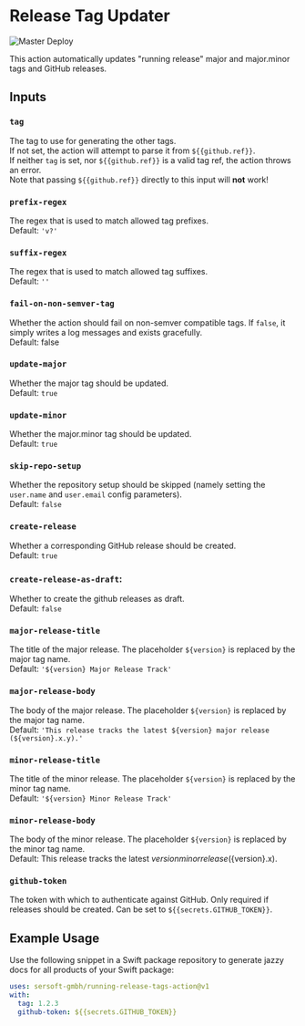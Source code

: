 # Release Tag Updater

![Master Deploy](https://github.com/sersoft-gmbh/running-release-tags-action/workflows/Master%20Deploy/badge.svg)

This action automatically updates "running release" major and major.minor tags and GitHub releases.

## Inputs

### `tag`

The tag to use for generating the other tags.<br/>
If not set, the action will attempt to parse it from `${{github.ref}}`.<br/>
If neither `tag` is set, nor `${{github.ref}}` is a valid tag ref, the action throws an error.<br/>
Note that passing `${{github.ref}}` directly to this input will **not** work!

### `prefix-regex`

The regex that is used to match allowed tag prefixes.<br/>
Default: `'v?'`

### `suffix-regex`

The regex that is used to match allowed tag suffixes.<br/>
Default: `''`
    
### `fail-on-non-semver-tag`

Whether the action should fail on non-semver compatible tags. If `false`, it simply writes a log messages and exists gracefully.<br/>
Default: false

### `update-major`

Whether the major tag should be updated.<br/>
Default: `true`

### `update-minor`

Whether the major.minor tag should be updated.<br/>
Default: `true`

### `skip-repo-setup`

Whether the repository setup should be skipped (namely setting the `user.name` and `user.email` config parameters).<br/>
Default: `false`

### `create-release`

Whether a corresponding GitHub release should be created.<br/>
Default: `true`

### `create-release-as-draft`:

Whether to create the github releases as draft.<br/>
Default: `false`

### `major-release-title`

The title of the major release. The placeholder `${version}` is replaced by the major tag name.<br/>
Default: `'${version} Major Release Track'`

### `major-release-body`

The body of the major release. The placeholder `${version}` is replaced by the major tag name.<br/>
Default: `'This release tracks the latest ${version} major release (${version}.x.y).'`

### `minor-release-title`

The title of the minor release. The placeholder `${version}` is replaced by the minor tag name.<br/>
Default: `'${version} Minor Release Track'`
  
### `minor-release-body`

The body of the minor release. The placeholder `${version}` is replaced by the minor tag name.<br/>
Default: This release tracks the latest ${version} minor release (${version}.x).
  
### `github-token`

The token with which to authenticate against GitHub. Only required if releases should be created. Can be set to `${{secrets.GITHUB_TOKEN}}`.

## Example Usage

Use the following snippet in a Swift package repository to generate jazzy docs for all products of your Swift package:
```yaml
uses: sersoft-gmbh/running-release-tags-action@v1
with:
  tag: 1.2.3
  github-token: ${{secrets.GITHUB_TOKEN}}
```
